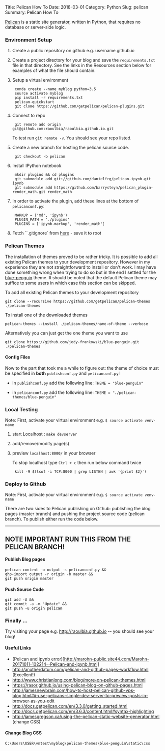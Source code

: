 Title: Pelican How To
Date: 2018-03-01
Category: Python
Slug: pelican
Summary: Pelican How To

[Pelican](https://blog.getpelican.com/) is a static site generator, written in Python, that requires no database or server-side logic.

### Environment Setup

1. Create a public repository on github e.g. username.github.io

2. Create a project directory for your blog and save the `requirements.txt` file in that directory. See the links in the
   Resources section below for examples of what the file should contain.

3. Setup a virtual environment

        conda create --name myblog python=3.5
        source activate myblog
        pip install -r requirements.txt
        pelican-quickstart
        git clone https://github.com/getpelican/pelican-plugins.git


4. Connect to repo

        git remote add origin git@github.com:raoulbia/raoulbia.github.io.git

    To test run `git remote -v`. You should see your repo listed.

5. Create a new branch for hosting the pelican source code.

        git checkout -b pelican

6. Install IPython notebook

        mkdir plugins && cd plugins
        git submodule add git://github.com/danielfrg/pelican-ipynb.git ipynb
        git submodule add https://github.com/barrysteyn/pelican_plugin-render_math.git render_math
        

7. In order to activate the plugin, add these lines at the bottom of `pelicanconf.py`:

        MARKUP = ('md', 'ipynb')
        PLUGIN_PATH = './plugins'
        PLUGINS = ['ipynb.markup', 'render_math']

7. Fetch ``.gitignore` from [here](https://github.com/getpelican/pelican-blog/blob/master/.gitignore) - save it to root


### Pelican Themes

The installation of themes proved to be rather tricky. It is possible to add all existing Pelican themes to your
development repository. However in my experience they are not straightforward to install or don't work. I may have done
something wrong when trying to do so but in the end I settled for the [blue-penguin](https://github.com/jody-frankowski/blue-penguin)
theme. It should be noted that the default Pelican theme may suffice to some users in which case this section can be
skipped.

To add all existing Pelican themes to your development repository

    git clone --recursive https://github.com/getpelican/pelican-themes ./pelican-themes

To install one of the downloaded themes

    pelican-themes --install ./pelican-themes/name-of-theme --verbose

Alternatively you can just get the one theme you want to use

    git clone https://github.com/jody-frankowski/blue-penguin.git ./pelican-themes


#### Config Files

Now to the part that took me a while to figure out: 
the theme of choice must be specified in **both** `publishconf.py` and `pelicanconf.py`!


* in `publishconf.py` add the following line: `THEME = "blue-penguin"`

* in `pelicanconf.py` add the following line: `THEME = "./pelican-themes/blue-penguin"`


### Local Testing

Note: First, activate your virtual environment e.g. `$ source activate venv-name`

1. start Localhost : `make devserver`

1. add/remove/modify page(s)

4. preview `localhost:8000/` in your browser

    To stop localhost type `Ctrl + c` then run below command twice

        kill -9 $(lsof -i TCP:8000 | grep LISTEN | awk '{print $2}')


### Deploy to Github

Note: First, activate your virtual environment e.g. `$ source activate venv-name`

There are two sides to Pelican publishing on Github: publishing the blog pages (master branch) and pushing the
project source code (pelican branch). To publish either run the code below.

---
**NOTE**
  IMPORTANT RUN THIS FROM THE PELICAN BRANCH!
---

#### Publish Blog pages

    pelican content -o output -s pelicanconf.py &&
    ghp-import output -r origin -b master &&
    git push origin master

#### Push Source Code

    git add -A &&
    git commit -a -m "Update" &&
    git push -u origin pelican


### Finally ...

Try visiting your page e.g. <http://raoulbia.github.io> -- you should see your blog!


#### Useful Links

* (Pelican and ipynb error)[http://marohn-public.site44.com/Marohn-20171011-102214--Pelican-and-ipynb.html]
* <http://anotherdatum.com/pelican-and-github-pages-workflow.html> (Excellent!)
* <http://www.christianlong.com/blog/more-on-pelican-themes.html>
* <https://rasor.github.io/using-pelican-blog-on-github-pages.html>
* <http://jamesnewbrain.com/how-to-host-pelican-github-vps-blog.html#ii-use-pelicans-simple-dev-server-to-preview-posts-in-browser-as-you-edit>
* <http://docs.getpelican.com/en/3.3.0/getting_started.html>
* <http://docs.getpelican.com/en/3.6.3/content.html#syntax-highlighting>
* <http://jamesgregson.ca/using-the-pelican-static-website-generator.html> (change CSS)

#### Change Blog CSS

`C:\Users\USER\vmtest\myblog\pelican-themes\blue-penguin\static\css`